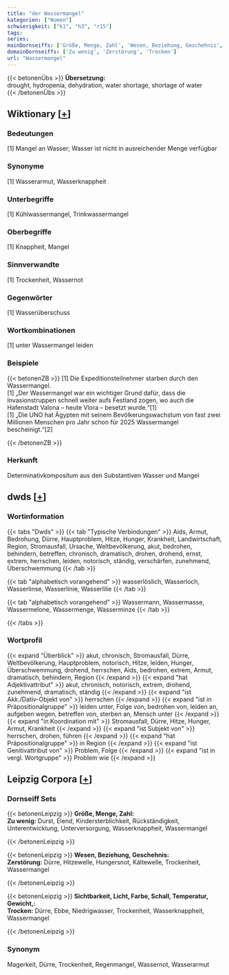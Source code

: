 ```yaml
---
title: "der Wassermangel"
kategorien: ["Nomen"]
schwierigkeit: ["k1", "h3", "r15"]
tags:
series:
mainDornseiffs: ['Größe, Menge, Zahl', 'Wesen, Beziehung, Geschehnis', 'Sichtbarkeit, Licht, Farbe, Schall, Temperatur, Gewicht,']
domainDornseiffs: ['Zu wenig', 'Zerstörung', 'Trocken']
url: "Wassermangel"
---
```


{{< betonenÜbs >}}
**Übersetzung:**  
drought, hydropenia, dehydration, water shortage, shortage  of water  
{{< /betonenÜbs >}}

## Wiktionary [[+](https://de.wiktionary.org/wiki/Wassermangel)]

### Bedeutungen
[1] Mangel an Wasser; Wasser ist nicht in ausreichender Menge verfügbar  

### Synonyme
[1] Wasserarmut, Wasserknappheit  

### Unterbegriffe
[1] Kühlwassermangel, Trinkwassermangel  

### Oberbegriffe
[1] Knappheit, Mangel  

### Sinnverwandte
[1] Trockenheit, Wassernot  

### Gegenwörter
[1] Wasserüberschuss  

### Wortkombinationen
[1] unter Wassermangel leiden  

### Beispiele
{{< betonenZB >}}
[1] Die Expeditionsteilnehmer starben durch den Wassermangel.  
[1] „Der Wassermangel war ein wichtiger Grund dafür, dass die Invasionstruppen schnell weiter aufs Festland zogen, wo auch die Hafenstadt Valona – heute Vlora – besetzt wurde.“[1]  
[1] „Die UNO hat Ägypten mit seinem Bevölkerungswachstum von fast zwei Millionen Menschen pro Jahr schon für 2025 Wassermangel bescheinigt.“[2]  

{{< /betonenZB >}}
### Herkunft
Determinativkompositum aus den Substantiven Wasser und Mangel  



## dwds [[+](https://www.dwds.de/wb/Wassermangel)]

### Wortinformation
{{< tabs "Dwds" >}}
{{< tab "Typische Verbindungen" >}}
Aids, Armut, Bedrohung, Dürre, Hauptproblem, Hitze, Hunger, Krankheit, Landwirtschaft, Region, Stromausfall, Ursache, Weltbevölkerung, akut, bedrohen, behindern, betreffen, chronisch, dramatisch, drohen, drohend, ernst, extrem, herrschen, leiden, notorisch, ständig, verschärfen, zunehmend, Überschwemmung
{{< /tab >}}

{{< tab "alphabetisch vorangehend" >}}
wasserlöslich, Wasserloch, Wasserlinse, Wasserlinie, Wasserlilie
{{< /tab >}}

{{< tab "alphabetisch vorangehend" >}}
Wassermann, Wassermasse, Wassermelone, Wassermenge, Wasserminze
{{< /tab >}}

{{< /tabs >}}

### Wortprofil
{{< expand "Überblick" >}} akut, chronisch, Stromausfall, Dürre, Weltbevölkerung, Hauptproblem, notorisch, Hitze, leiden, Hunger, Überschwemmung, drohend, herrschen, Aids, bedrohen, extrem, Armut, dramatisch, behindern, Region {{< /expand >}}
{{< expand "hat Adjektivattribut" >}} akut, chronisch, notorisch, extrem, drohend, zunehmend, dramatisch, ständig {{< /expand >}}
{{< expand "ist Akk./Dativ-Objekt von" >}} herrschen {{< /expand >}}
{{< expand "ist in Präpositionalgruppe" >}} leiden unter, Folge von, bedrohen von, leiden an, aufgeben wegen, betreffen von, sterben an, Mensch unter {{< /expand >}}
{{< expand "in Koordination mit" >}} Stromausfall, Dürre, Hitze, Hunger, Armut, Krankheit {{< /expand >}}
{{< expand "ist Subjekt von" >}} herrschen, drohen, führen {{< /expand >}}
{{< expand "hat Präpositionalgruppe" >}} in Region {{< /expand >}}
{{< expand "ist Genitivattribut von" >}} Problem, Folge {{< /expand >}}
{{< expand "ist in vergl. Wortgruppe" >}} Problem wie {{< /expand >}}

## Leipzig Corpora [[+](https://corpora.uni-leipzig.de/en/res?word=Wassermangel&corpusId=deu_newscrawl-public_2018)]

### Dornseiff Sets
{{< betonenLeipzig >}}
**Größe, Menge, Zahl:**  
**Zu wenig:** Durst, Elend, Kindersterblichkeit, Rückständigkeit, Unterentwicklung, Unterversorgung, Wasserknappheit, Wassermangel  

{{< /betonenLeipzig >}}


{{< betonenLeipzig >}}
**Wesen, Beziehung, Geschehnis:**  
**Zerstörung:** Dürre, Hitzewelle, Hungersnot, Kältewelle, Trockenheit, Wassermangel  

{{< /betonenLeipzig >}}


{{< betonenLeipzig >}}
**Sichtbarkeit, Licht, Farbe, Schall, Temperatur, Gewicht,:**  
**Trocken:** Dürre, Ebbe, Niedrigwasser, Trockenheit, Wasserknappheit, Wassermangel  

{{< /betonenLeipzig >}}

### Synonym
Magerkeit, Dürre, Trockenheit, Regenmangel, Wassernot, Wasserarmut

